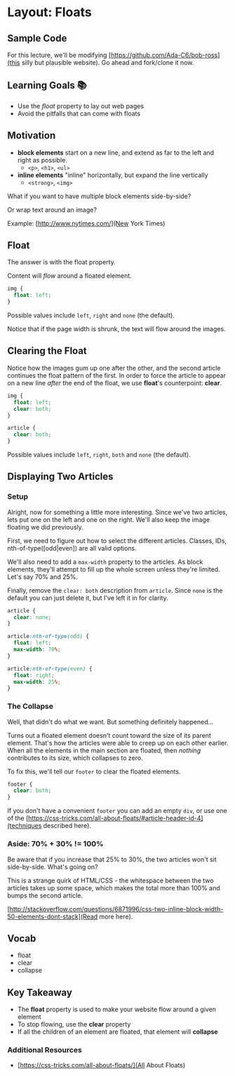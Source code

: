 # Layout: Floats

## Sample Code
For this lecture, we'll be modifying [https://github.com/Ada-C6/bob-ross](this silly but plausible website). Go ahead and fork/clone it now.

## Learning Goals 📚
- Use the *float* property to lay out web pages
- Avoid the pitfalls that can come with floats

## Motivation
- __block elements__ start on a new line, and extend as far to the left and right as possible.
  - `<p>`, `<h1>`, `<ul>`
- __inline elements__ "inline" horizontally, but expand the line vertically
  - `<strong>`, `<img>`

What if you want to have multiple block elements side-by-side?

Or wrap text around an image?

Example: [http://www.nytimes.com/](New York Times)

## Float
The answer is with the float property.

Content will *flow* around a floated element.

```css
img {
  float: left;
}
```

Possible values include `left`, `right` and `none` (the default).

Notice that if the page width is shrunk, the text will flow around the images.

## Clearing the Float
Notice how the images gum up one after the other, and the second article continues the float pattern of the first. In order to force the article to appear on a new line *after* the end of the float, we use __float__'s counterpoint: __clear__.

```css
img {
  float: left;
  clear: both;
}

article {
  clear: both;
}
```

Possible values include `left`, `right`, `both` and `none` (the default).

## Displaying Two Articles
### Setup
Alright, now for something a little more interesting. Since we've two articles, lets put one on the left and one on the right. We'll also keep the image floating we did previously.

First, we need to figure out how to select the different articles. Classes, IDs, nth-of-type([odd|even]) are all valid options.

We'll also need to add a `max-width` property to the articles. As block elements, they'll attempt to fill up the whole screen unless they're limited. Let's say 70% and 25%.

Finally, remove the `clear: both` description from `article`. Since `none` is the default you can just delete it, but I've left it in for clarity.

```css
article {
  clear: none;
}

article:nth-of-type(odd) {
  float: left;
  max-width: 70%;
}

article:nth-of-type(even) {
  float: right;
  max-width: 25%;
}
```

### The Collapse
Well, that didn't do what we want. But something definitely happened...

Turns out a floated element doesn't count toward the size of its parent element. That's how the articles were able to creep up on each other earlier. When all the elements in the main section are floated, then *nothing* contributes to its size, which collapses to zero.

To fix this, we'll tell our `footer` to clear the floated elements.

```css
footer {
  clear: both;
}
```

If you don't have a convenient `footer` you can add an empty `div`, or use one of the [https://css-tricks.com/all-about-floats/#article-header-id-4](techniques described here).

### Aside: 70% + 30% != 100%
Be aware that if you increase that 25% to 30%, the two articles won't sit side-by-side. What's going on?

This is a strange quirk of HTML/CSS - the whitespace between the two articles takes up some space, which makes the total more than 100% and bumps the second article.

[http://stackoverflow.com/questions/6871996/css-two-inline-block-width-50-elements-dont-stack](Read more here).

## Vocab
- float
- clear
- collapse

## Key Takeaway
- The __float__ property is used to make your website flow around a given element
- To stop flowing, use the __clear__ property
- If all the children of an element are floated, that element will __collapse__

### Additional Resources
- [https://css-tricks.com/all-about-floats/](All About Floats)
